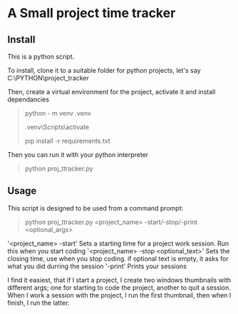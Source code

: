 # A Small project time tracker

## Install
This is a python script.

To install, clone it to a suitable folder for python projects, let's say C:\PYTHON\project_tracker

Then, create a virtual environment for the project, activate it and install dependancies

>python - m venv .venv
>
>.venv\Scripts\activate
>
>pip install -r requirements.txt
>

Then you can run it with your python interpreter

>python proj_ttracker.py
>

## Usage

This script is designed to be used from a command prompt:

>python proj_ttracker.py <project_name> -start/-stop/-print <optional_args>
>

'<project_name> -start' Sets a starting time for a project work session. Run this when you start coding
'<project_name> -stop <optional_text>'  Sets the closing time, use when you stop coding. if optional text is empty, it asks for what you did durring the session
'-print' Prints your sessions

I find it easiest, that if I start a project, I create two windows thumbnails with different args; one for starting to code the project, another to quit a session. When I work a session with the project, I run the first thumbnail, then when I finish, I run the latter.
